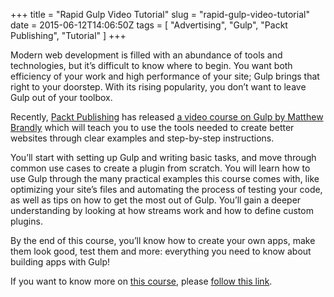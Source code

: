 +++
title = "Rapid Gulp Video Tutorial"
slug = "rapid-gulp-video-tutorial"
date = 2015-06-12T14:06:50Z
tags = [ "Advertising", "Gulp", "Packt Publishing", "Tutorial" ]
+++

Modern web development is filled with an abundance of tools and technologies, but it’s difficult to know where to begin. You want both efficiency of your work and high performance of your site; Gulp brings that right to your doorstep. With its rising popularity, you don’t want to leave Gulp out of your toolbox.

<!--more-->

Recently, [Packt Publishing](https://www.packtpub.com/) has released [a video course on Gulp by Matthew Brandly](http://bit.ly/1QNV4pF) which will teach you to use the tools needed to create better websites through clear examples and step-by-step instructions.

You’ll start with setting up Gulp and writing basic tasks, and move through common use cases to create a plugin from scratch. You will learn how to use Gulp through the many practical examples this course comes with, like optimizing your site’s files and automating the process of testing your code, as well as tips on how to get the most out of Gulp. You’ll gain a deeper understanding by looking at how streams work and how to define custom plugins.

By the end of this course, you’ll know how to create your own apps, make them look good, test them and more: everything you need to know about building apps with Gulp!

If you want to know more on [this course](http://bit.ly/1QNV4pF), please [follow this link](http://bit.ly/1QNV4pF).
